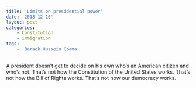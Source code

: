 ```yaml
---
title: 'Limits on presidential power'
date: '2018-12-10'
layout: post
categories:
    - Constitution
    - immigration
tags:
    - 'Barack Hussein Obama'
---
```


A president doesn’t get to decide on his own who’s an American citizen and who’s not. That’s not how the Constitution of the United States works. That’s not how the Bill of Rights works. That’s not how our democracy works.